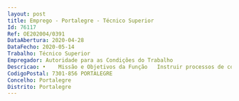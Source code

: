 ```yaml
--- 
layout: post
title: Emprego - Portalegre - Técnico Superior
Id: 76117
Ref: OE202004/0391
DataAbertura: 2020-04-28
DataFecho: 2020-05-14
Trabalho: Técnico Superior
Empregador: Autoridade para as Condições do Trabalho
Descricao: •	Missão e Objetivos da Função   Instruir processos de contraordenações laborais e emitir pareceres técnicos.•	Prestar informação ao público   Realizar o atendimento presencial, telefónico e escrito através da prestação de informação e conselhos técnicos a empresas, trabalhadores e seus representantes, em matéria de direito do trabalho e das relações laborais.•	Instruir processos de contraordenações laborais   Cooperar com os Inspetores do Trabalho no âmbito de pedidos de intervenção inspetiva e instrução de processos de natureza contraordenacional  Realizar atos instrutórios como inquirição de testemunhas e audição de entidades empregadoras arguidas  Elaborar pareceres técnicos de apoio à tomada de decisão  Registar autos de contraordenações  Preparar e enviar processos de execução e impugnação judicial para o Tribunal do Trabalho.•	Desenvolver ações de informação e sensibilização   Participar em workshop’s, seminários e outros eventos com vista a promover o esclarecimento dos trabalhadores, empregadores e da sociedade em geral sobre legislação laboral.
CodigoPostal: 7301-856 PORTALEGRE
Concelho: Portalegre
Distrito: Portalegre
--- 
```


